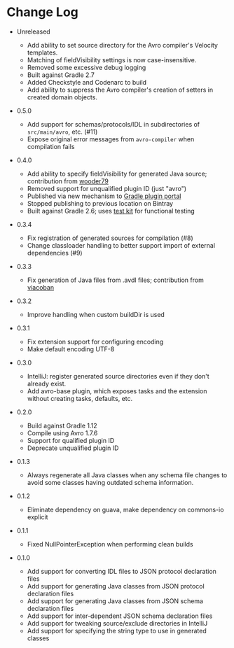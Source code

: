 # Change Log

* Unreleased
    * Add ability to set source directory for the Avro compiler's Velocity templates.
    * Matching of fieldVisibility settings is now case-insensitive.
    * Removed some excessive debug logging
    * Built against Gradle 2.7
    * Added Checkstyle and Codenarc to build
    * Add ability to suppress the Avro compiler's creation of setters in created domain objects.

* 0.5.0
    * Add support for schemas/protocols/IDL in subdirectories of `src/main/avro`, etc. (#11)
    * Expose original error messages from `avro-compiler` when compilation fails

* 0.4.0
    * Add ability to specify fieldVisibility for generated Java source; contribution from [wooder79](https://github.com/wooder79)
    * Removed support for unqualified plugin ID (just "avro")
    * Published via new mechanism to [Gradle plugin portal](https://plugins.gradle.org)
    * Stopped publishing to previous location on Bintray
    * Built against Gradle 2.6; uses [test kit](https://docs.gradle.org/current/userguide/test_kit.html) for functional testing

* 0.3.4
    * Fix registration of generated sources for compilation (#8)
    * Change classloader handling to better support import of external dependencies (#9)

* 0.3.3
    * Fix generation of Java files from .avdl files; contribution from [viacoban](https://github.com/viacoban)

* 0.3.2
    * Improve handling when custom buildDir is used

* 0.3.1
    * Fix extension support for configuring encoding
    * Make default encoding UTF-8

* 0.3.0
    * IntelliJ: register generated source directories even if they don't already exist.
    * Add avro-base plugin, which exposes tasks and the extension without creating tasks, defaults, etc.

* 0.2.0
    * Build against Gradle 1.12
    * Compile using Avro 1.7.6
    * Support for qualified plugin ID
    * Deprecate unqualified plugin ID

* 0.1.3
    * Always regenerate all Java classes when any schema file changes to avoid some classes having outdated schema information.

* 0.1.2
    * Eliminate dependency on guava, make dependency on commons-io explicit

* 0.1.1
    * Fixed NullPointerException when performing clean builds

* 0.1.0
    * Add support for converting IDL files to JSON protocol declaration files
    * Add support for generating Java classes from JSON protocol declaration files
    * Add support for generating Java classes from JSON schema declaration files
    * Add support for inter-dependent JSON schema declaration files
    * Add support for tweaking source/exclude directories in IntelliJ
    * Add support for specifying the string type to use in generated classes
